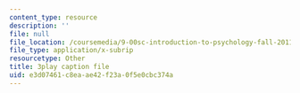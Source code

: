 ```yaml
---
content_type: resource
description: ''
file: null
file_location: /coursemedia/9-00sc-introduction-to-psychology-fall-2011/e3d07461c8eaae42f23a0f5e0cbc374a_lBU64nfe8nM.srt
file_type: application/x-subrip
resourcetype: Other
title: 3play caption file
uid: e3d07461-c8ea-ae42-f23a-0f5e0cbc374a
---
```

